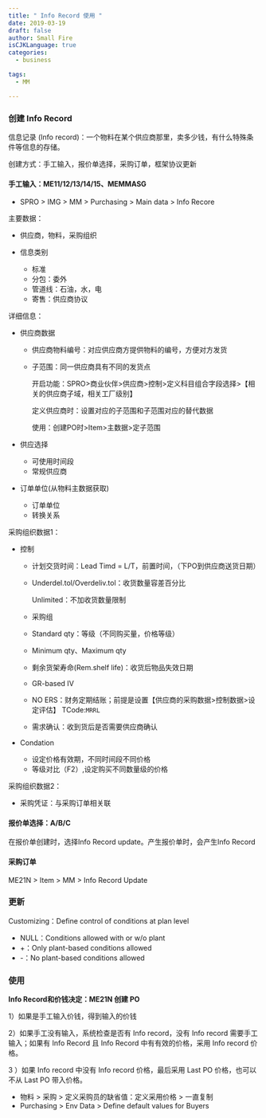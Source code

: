 ```yaml
---
title: " Info Record 使用 "
date: 2019-03-19
draft: false
author: Small Fire
isCJKLanguage: true
categories: 
  - business

tags: 
  - MM

---
```


### 创建 Info Record

信息记录 (Info record)：一个物料在某个供应商那里，卖多少钱，有什么特殊条件等信息的存储。

创建方式：手工输入，报价单选择，采购订单，框架协议更新

#### 手工输入：ME11/12/13/14/15、MEMMASG

- SPRO > IMG > MM > Purchasing > Main data > Info Recore

主要数据：

- 供应商，物料，采购组织

- 信息类别
  - 标准
  - 分包：委外
  - 管道线：石油，水，电
  - 寄售：供应商协议

详细信息：

- 供应商数据

  - 供应商物料编号：对应供应商方提供物料的编号，方便对方发货

  - 子范围：同一供应商具有不同的发货点

    开启功能：SPRO>商业伙伴>供应商>控制>定义科目组合字段选择>【相关的供应商子域，相关工厂级别】

    定义供应商时：设置对应的子范围和子范围对应的替代数据
    
    使用：创建PO时>Item>主数据>定子范围

- 供应选择

  - 可使用时间段
  - 常规供应商

- 订单单位(从物料主数据获取)

  - 订单单位
  - 转换关系

采购组织数据1：

- 控制

  - 计划交货时间：Lead Timd = L/T，前置时间，（下PO到供应商送货日期）

  - Underdel.tol/Overdeliv.tol：收货数量容差百分比  

    Unlimited：不加收货数量限制

  - 采购组

  - Standard qty：等级（不同购买量，价格等级）

  - Minimum qty、Maximum qty

  - 剩余货架寿命(Rem.shelf life)：收货后物品失效日期

  - GR-based IV

  - NO ERS：财务定期结账；前提是设置【供应商的采购数据>控制数据>设定评估】 TCode:`MRRL`

  - 需求确认：收到货后是否需要供应商确认
  
- Condation

  - 设定价格有效期，不同时间段不同价格
  - 等级对比（F2）,设定购买不同数量级的价格

采购组织数据2：

- 采购凭证：与采购订单相关联

#### 报价单选择：A/B/C

在报价单创建时，选择Info Record update。产生报价单时，会产生Info Record

#### 采购订单

ME21N > Item > MM > Info Record Update

### 更新

Customizing：Define control of conditions at plan level

- NULL：Conditions allowed with or w/o plant
- +：Only plant-based conditions allowed
- -：No plant-based conditions allowed

### 使用

**Info Record和价钱决定：ME21N 创建 PO**

1）如果是手工输入价钱，得到输入的价钱

2）如果手工没有输入，系统检查是否有 Info record，没有 Info record 需要手工输入；如果有 Info Record 且 Info Record 中有有效的价格，采用 Info record 价格。

3 ）如果 Info record 中没有 Info record 价格，最后采用 Last  PO 价格，也可以不从 Last PO 带入价格。

- 物料 > 采购 > 定义采购员的缺省值：定义采用价格 > 一直复制
- Purchasing > Env Data > Define default values for Buyers

